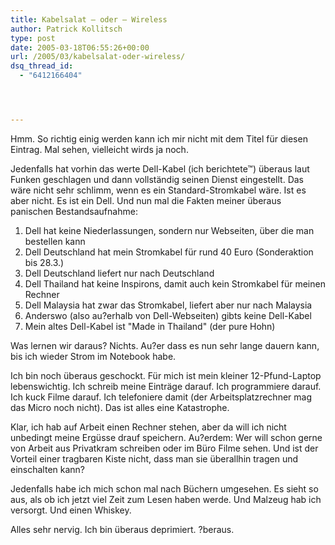```yaml
---
title: Kabelsalat – oder – Wireless
author: Patrick Kollitsch
type: post
date: 2005-03-18T06:55:26+00:00
url: /2005/03/kabelsalat-oder-wireless/
dsq_thread_id:
  - "6412166404"




---
```

Hmm. So richtig einig werden kann ich mir nicht mit dem Titel für diesen Eintrag. Mal sehen, vielleicht wirds ja noch.

Jedenfalls hat vorhin das werte Dell-Kabel (ich berichtete&trade;) überaus laut Funken geschlagen und dann vollständig seinen Dienst eingestellt. Das wäre nicht sehr schlimm, wenn es ein Standard-Stromkabel wäre. Ist es aber nicht. Es ist ein Dell. Und nun mal die Fakten meiner überaus panischen Bestandsaufnahme:

  1. Dell hat keine Niederlassungen, sondern nur Webseiten, über die man bestellen kann
  2. Dell Deutschland hat mein Stromkabel für rund 40 Euro (Sonderaktion bis 28.3.)
  3. Dell Deutschland liefert nur nach Deutschland
  4. Dell Thailand hat keine Inspirons, damit auch kein Stromkabel für meinen Rechner
  5. Dell Malaysia hat zwar das Stromkabel, liefert aber nur nach Malaysia
  6. Anderswo (also au?erhalb von Dell-Webseiten) gibts keine Dell-Kabel
  7. Mein altes Dell-Kabel ist "Made in Thailand" (der pure Hohn)

Was lernen wir daraus? Nichts. Au?er dass es nun sehr lange dauern kann, bis ich wieder Strom im Notebook habe.

Ich bin noch überaus geschockt. Für mich ist mein kleiner 12-Pfund-Laptop lebenswichtig. Ich schreib meine Einträge darauf. Ich programmiere darauf. Ich kuck Filme darauf. Ich telefoniere damit (der Arbeitsplatzrechner mag das Micro noch nicht). Das ist alles eine Katastrophe. 

Klar, ich hab auf Arbeit einen Rechner stehen, aber da will ich nicht unbedingt meine Ergüsse drauf speichern. Au?erdem: Wer will schon gerne von Arbeit aus Privatkram schreiben oder im Büro Filme sehen. Und ist der Vorteil einer tragbaren Kiste nicht, dass man sie überallhin tragen und einschalten kann?

Jedenfalls habe ich mich schon mal nach Büchern umgesehen. Es sieht so aus, als ob ich jetzt viel Zeit zum Lesen haben werde. Und Malzeug hab ich versorgt. Und einen Whiskey.

Alles sehr nervig. Ich bin überaus deprimiert. ?beraus.
